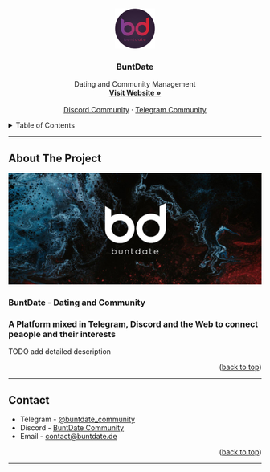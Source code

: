 <a name="readme-top"></a>

<!-- PROJECT LOGO -->
<br />
<div align="center">
  <a href="https://github.com/buntdate">
    <img src="./assets/logo_round.png" alt="Logo" width="80" height="80">
  </a>
  <h3 align="center">BuntDate</h3>
  <p align="center">
    Dating and Community Management
    <br />
    <a href="https://buntdate.de/"><strong>Visit Website »</strong></a>
    <br />
    <br />
    <a href="https://discord.gg/66jEfKasd2">Discord Community</a>
    ·
    <a href="https://t.me/buntdate_community">Telegram Community</a>
  </p>
</div>
<!-- TABLE OF CONTENTS -->
<details>
  <summary>Table of Contents</summary>
  <p>TODO</p>
</details>

---

<!-- ABOUT THE PROJECT -->

## About The Project

[![ScreenBanner][product-banner]](./assets/banner-2.jpg)

### BuntDate - Dating and Community

### A Platform mixed in Telegram, Discord and the Web to connect peaople and their interests

TODO add detailed description

<p align="right">(<a href="#readme-top">back to top</a>)</p>

---

<!-- CONTACT -->

## Contact

-   Telegram - [@buntdate_community](https://t.me/buntdate_community)
-   Discord - [BuntDate Community](https://discord.gg/66jEfKasd2)
-   Email - contact@buntdate.de

<p align="right">(<a href="#readme-top">back to top</a>)</p>

---

[product-banner]: assets/banner-2.jpg
